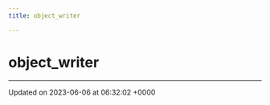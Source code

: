 ```yaml
---
title: object_writer

---
```


# object_writer





-------------------------------

Updated on 2023-06-06 at 06:32:02 +0000